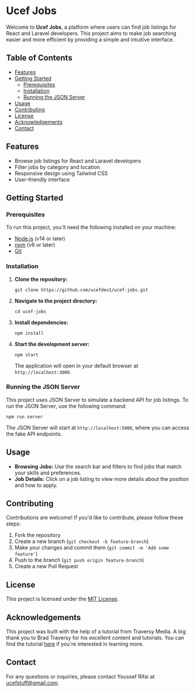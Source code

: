 
# Ucef Jobs

Welcome to **Ucef Jobs**, a platform where users can find job listings for React and Laravel developers. This project aims to make job searching easier and more efficient by providing a simple and intuitive interface.

## Table of Contents

- [Features](#features)
- [Getting Started](#getting-started)
  - [Prerequisites](#prerequisites)
  - [Installation](#installation)
  - [Running the JSON Server](#running-the-json-server)
- [Usage](#usage)
- [Contributing](#contributing)
- [License](#license)
- [Acknowledgements](#acknowledgements)
- [Contact](#contact)

## Features

- Browse job listings for React and Laravel developers
- Filter jobs by category and location
- Responsive design using Tailwind CSS
- User-friendly interface

## Getting Started

### Prerequisites

To run this project, you'll need the following installed on your machine:

- [Node.js](https://nodejs.org/) (v14 or later)
- [npm](https://www.npmjs.com/) (v6 or later)
- [Git](https://git-scm.com/)

### Installation

1. **Clone the repository:**

   ```
   git clone https://github.com/ucefdev1/ucef-jobs.git
   ```

2. **Navigate to the project directory:**

   ```
   cd ucef-jobs
   ```

3. **Install dependencies:**

   ```
   npm install
   ```

4. **Start the development server:**

   ```
   npm start
   ```

   The application will open in your default browser at `http://localhost:3000`.

### Running the JSON Server

This project uses JSON Server to simulate a backend API for job listings. To run the JSON Server, use the following command:

```
npm run server
```

The JSON Server will start at `http://localhost:5000`, where you can access the fake API endpoints.

## Usage

- **Browsing Jobs:** Use the search bar and filters to find jobs that match your skills and preferences.
- **Job Details:** Click on a job listing to view more details about the position and how to apply.

## Contributing

Contributions are welcome! If you'd like to contribute, please follow these steps:

1. Fork the repository
2. Create a new branch (`git checkout -b feature-branch`)
3. Make your changes and commit them (`git commit -m 'Add some feature'`)
4. Push to the branch (`git push origin feature-branch`)
5. Create a new Pull Request

## License

This project is licensed under the [MIT License](https://opensource.org/licenses/MIT).

## Acknowledgements

This project was built with the help of a tutorial from Traversy Media. A big thank you to Brad Traversy for his excellent content and tutorials. You can find the tutorial [here](https://www.youtube.com/watch?v=LDB4uaJ87e0) if you're interested in learning more.

## Contact

For any questions or inquiries, please contact Youssef Rifai at ucefstuff@gmail.com.
